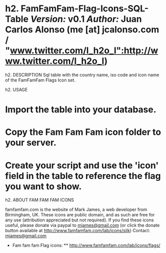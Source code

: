 
h2. FamFamFam-Flag-Icons-SQL-Table
*Version:* v0.1
*Author:* Juan Carlos Alonso (me [at] jcalonso.com / "www.twitter.com/l_h2o_l":http://www.twitter.com/l_h2o_l)
==============================


h2. DESCRIPTION
Sql table with the country name, iso code and icon name of the FamFamFam Flags Icon set.


h2. USAGE
# Import the table into your database.
# Copy the Fam Fam Fam icon folder to your server.
# Create your script and use the 'icon' field in the table to reference the flag you want to show.

h2. ABOUT FAM FAM FAM ICONS

famfamfam.com is the website of Mark James, a web developer from Birmingham, UK. These icons are public domain, and as such are free for any use (attribution appreciated but not required).
If you find these icons useful, please donate via paypal to mjames@gmail.com (or click the donate button available at http://www.famfamfam.com/lab/icons/silk)
Contact: mjames@gmail.com

* Fam fam fam Flag icons:
** http://www.famfamfam.com/lab/icons/flags/